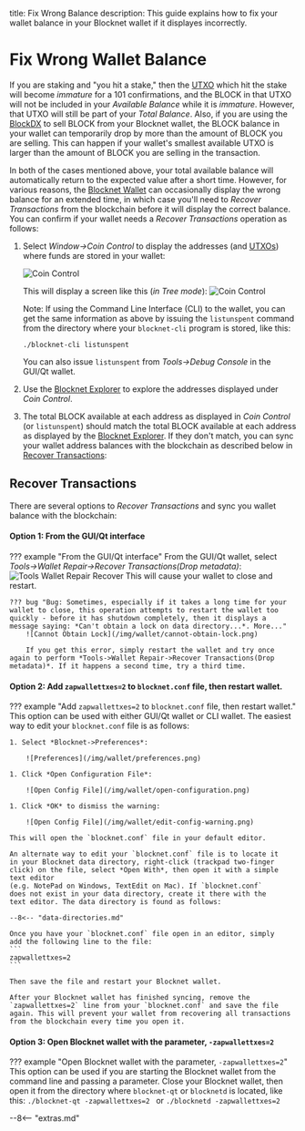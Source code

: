 title: Fix Wrong Balance
description: This guide explains how to fix your wallet balance in your Blocknet wallet if it displayes incorrectly.


# Fix Wrong Wallet Balance

If you are staking and "you hit a stake," then
the [UTXO](/resources/glossary/#utxo) which hit the stake will become
*immature* for a 101 confirmations, and the BLOCK in that UTXO will not be included in
your *Available Balance* while it is *immature*. However, that UTXO will still be
part of your *Total Balance*. Also, if you are using the
[BlockDX](/blockdx/introduction) to sell BLOCK from your Blocknet wallet, the BLOCK balance in your wallet can temporarily drop by
more than the amount of BLOCK you are selling. This can happen if your
wallet's smallest available UTXO is
larger than the amount of BLOCK you are selling in the transaction.

In both of the cases mentioned above, your total available balance will automatically
return to the expected value after a short time. However, for various reasons, the [Blocknet Wallet](/wallet/setup) can occasionally display the
wrong balance for an  extended time, in which case you'll need to *Recover Transactions* from the blockchain before it will display the correct balance. You can confirm if your wallet needs a *Recover Transactions* operation as follows:

1. Select *Window->Coin Control* to display the addresses (and
[UTXOs](/resources/glossary/#utxo)) where funds are stored in your
wallet:

	![Coin Control](/img/wallet/coin-control.png) 

	This will display a screen like this (*in Tree mode*):
	![Coin Control](/img/wallet/coin-control-screen.png)

	Note: If using the Command Line Interface (CLI) to the wallet, you can
    get the same information as above by issuing the `listunspent`
    command from the directory where your `blocknet-cli` program is
    stored, like this:
	```
	./blocknet-cli listunspent
	```
	You can also issue `listunspent` from *Tools->Debug Console* in
    the GUI/Qt wallet.

1. Use the [Blocknet Explorer](https://chainz.cryptoid.info/block/) to explore the addresses displayed under *Coin Control*.
1. The total BLOCK available at each address as displayed in *Coin
   Control* (or `listunspent`) should match the total BLOCK available at each
   address as displayed by the [Blocknet Explorer](https://chainz.cryptoid.info/block/). If they don't match,
   you can sync your wallet address balances with the blockchain as
   described below in
   [Recover Transactions](#recover-transactions):

## Recover Transactions

There are several options to *Recover Transactions* and sync you
wallet balance with the blockchain:

#### Option 1: From the GUI/Qt interface

??? example "From the GUI/Qt interface"
	From the GUI/Qt wallet, select *Tools->Wallet Repair->Recover
	Transactions(Drop metadata)*:
	![Tools Wallet Repair Recover](/img/wallet/tools-recover-transactions.png)
	This will cause your wallet to close and restart.

	??? bug "Bug: Sometimes, especially if it takes a long time for your wallet to close, this operation attempts to restart the wallet too quickly - before it has shutdown completely, then it displays a message saying: *Can't obtain a lock on data directory...*. More..."
		![Cannot Obtain Lock](/img/wallet/cannot-obtain-lock.png)

		If you get this error, simply restart the wallet and try once again to perform *Tools->Wallet Repair->Recover Transactions(Drop metadata)*. If it happens a second time, try a third time.

#### Option 2: Add `zapwallettxes=2` to `blocknet.conf` file, then restart wallet.

??? example "Add `zapwallettxes=2` to `blocknet.conf` file, then restart wallet."
	This option can be used with either GUI/Qt wallet or CLI wallet.
	The easiest way to edit your `blocknet.conf` file is as follows:

	1. Select *Blocknet->Preferences*:

	    ![Preferences](/img/wallet/preferences.png)

	1. Click *Open Configuration File*:

	    ![Open Config File](/img/wallet/open-configuration.png)

	1. Click *OK* to dismiss the warning:

	    ![Open Config File](/img/wallet/edit-config-warning.png)

	This will open the `blocknet.conf` file in your default editor.

	An alternate way to edit your `blocknet.conf` file is to locate it
    in your Blocknet data directory, right-click (trackpad two-finger
    click) on the file, select *Open With*, then open it with a simple
    text editor
    (e.g. NotePad on Windows, TextEdit on Mac). If `blocknet.conf`
    does not exist in your data directory, create it there with the
    text editor. The data directory is found as follows:

	--8<-- "data-directories.md"

	Once you have your `blocknet.conf` file open in an editor, simply
    add the following line to the file:
	```
	zapwallettxes=2
	```

	Then save the file and restart your Blocknet wallet.

	After your Blocknet wallet has finished syncing, remove the
    `zapwallettxes=2` line from your `blocknet.conf` and save the file
    again. This will prevent your wallet from recovering all transactions
    from the blockchain every time you open it.

#### Option 3: Open Blocknet wallet with the parameter, `-zapwallettxes=2`

??? example "Open Blocknet wallet with the parameter, `-zapwallettxes=2`"
	This option can be used if you are starting the Blocknet wallet
	from the command line and passing a parameter. Close your
	Blocknet wallet, then open it from the directory where `blocknet-qt` or `blocknetd` is located, like this:
	```
	./blocknet-qt -zapwallettxes=2 
	```
	or
	```
	./blocknetd -zapwallettxes=2 
	```
	


<script type="text/javascript">
// read instructions for related links in ../snippets/extras.md
var relatedLinks = [];
</script>

--8<-- "extras.md"





